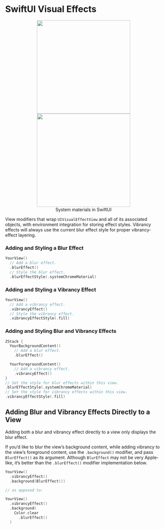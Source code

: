 # SwiftUI Visual Effects

<p align="center">
  <img width="300" src="https://user-images.githubusercontent.com/49323986/85805691-a2fceb00-b712-11ea-859d-bd0c3d93c878.png">
  <img width="300" src="https://user-images.githubusercontent.com/49323986/85805707-adb78000-b712-11ea-94e6-f88716401a2c.png">
  <br>
  System materials in SwiftUI
</p>

View modifiers that wrap `UIVisualEffectView` and all of its associated objects, with environment integration for storing effect styles. Vibrancy effects will always use the current blur effect style for proper vibrancy-effect layering.

### Adding and Styling a Blur Effect
```swift
YourView()
  // Add a blur effect.
  .blurEffect()
  // Style the blur effect.
  .blurEffectStyle(.systemChromeMaterial)
```

### Adding and Styling a Vibrancy Effect
```swift
YourView()
  // Add a vibrancy effect.
  .vibrancyEffect()
  // Style the vibrancy effect.
  .vibrancyEffectStyle(.fill)
```

### Adding and Styling Blur and Vibrancy Effects
```swift
ZStack {
  YourBackgroundContent()
    // Add a blur effect.
    .blurEffect()

  YourForegroundContent()
    // Add a vibrancy effect.
    .vibrancyEffect()
}
// Set the style for blur effects within this view.
.blurEffectStyle(.systemChromeMaterial)
// Set the style for vibrancy effects within this view.
.vibrancyEffectStyle(.fill)
```

## Adding Blur and Vibrancy Effects Directly to a View

Adding both a blur and vibrancy effect directly to a view only displays the blur effect.

If you’d like to blur the view’s background content, while adding vibrancy to the view’s foreground content, use the `.background()` modifier, and pass `BlurEffect()` as its argument. Although `BlurEffect` may not be very Apple-like, it’s better than the `.blurEffect()` modifier implementation below.

```swift
YourView()
  .vibrancyEffect()
  .background(BlurEffect())

// as opposed to:

YourView()
  .vibrancyEffect()
  .background(
    Color.clear
      .blurEffect()
  )
```
